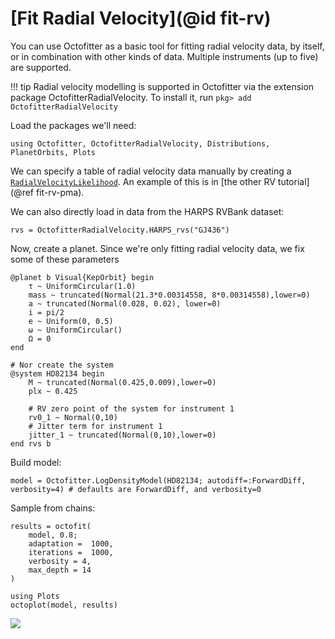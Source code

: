 # [Fit Radial Velocity](@id fit-rv)

You can use Octofitter as a basic tool for fitting radial velocity data, by itself, or in combination with other kinds of data.
Multiple instruments (up to five) are supported.

!!! tip
    Radial velocity modelling is supported in Octofitter via the extension package OctofitterRadialVelocity. To install it, run 
    `pkg> add OctofitterRadialVelocity`

Load the packages we'll need:
```@example 1
using Octofitter, OctofitterRadialVelocity, Distributions, PlanetOrbits, Plots
```

We can specify a table of radial velocity data manually by creating a [`RadialVelocityLikelihood`](@ref). An example of this is in [the other RV tutorial](@ref fit-rv-pma).

We can also directly load in data from the HARPS RVBank dataset:
```@example 1
rvs = OctofitterRadialVelocity.HARPS_rvs("GJ436")
```

Now, create a planet. Since we're only fitting radial velocity data, we
fix some of these parameters
```@example 1
@planet b Visual{KepOrbit} begin
    τ ~ UniformCircular(1.0)
    mass ~ truncated(Normal(21.3*0.00314558, 8*0.00314558),lower=0)
    a ~ truncated(Normal(0.028, 0.02), lower=0)
    i = pi/2
    e ~ Uniform(0, 0.5)
    ω ~ UniformCircular()
    Ω = 0
end

# Nor create the system
@system HD82134 begin
    M ~ truncated(Normal(0.425,0.009),lower=0)
    plx ~ 0.425

    # RV zero point of the system for instrument 1
    rv0_1 ~ Normal(0,10)
    # Jitter term for instrument 1
    jitter_1 ~ truncated(Normal(0,10),lower=0)
end rvs b
```

Build model:
```@example 1
model = Octofitter.LogDensityModel(HD82134; autodiff=:ForwardDiff, verbosity=4) # defaults are ForwardDiff, and verbosity=0
```


Sample from chains:
```@example 1
results = octofit(
    model, 0.8;
    adaptation =  1000,
    iterations =  1000,
    verbosity = 4,
    max_depth = 14
)
```

```@example 1
using Plots
octoplot(model, results)
```
![](HD82134-plot-grid.png)